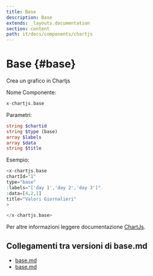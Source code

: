 ```yaml
---
title: Base
description: Base
extends: _layouts.documentation
section: content
path: it/docs/components/chartjs
---
```


# Base {#base}

Crea un grafico in Chartjs

Nome Componente:
```php
x-chartjs.base 
```

Parametri:

```php
string $chartid 
string $type (base)
array $labels
array $data
string $title
```

Esempio:

```php
<x-chartjs.base 
chartId="1" 
type="base" 
:labels="['day 1','day 2','day 3']" 
:data=[4,2,1] 
title="Valori Giornalieri"
>

</x-chartjs.base>
```

Per altre informazioni leggere documentazione [ChartJs](https://www.chartjs.org/docs/latest/).
## Collegamenti tra versioni di base.md
* [base.md](laravel/Modules/Chart/docs/components/chartjs/base.md)
* [base.md](laravel/Modules/Cms/docs/components/chartjs/base.md)

